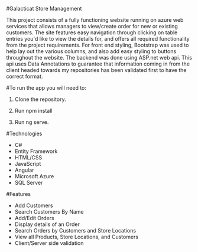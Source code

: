 #Galacticat Store Management

This project consists of a fully functioning website running on azure web services that allows managers to view/create order for new or existing customers.  The site features 
easy navigation through clicking on table entries you'd like to view the details for, and offers all required functionality from the project requirements.  For front end styling, 
Bootstrap was used to help lay out the various columns, and also add easy styling to buttons throughout the website.  The backend was done using ASP.net web api.  This api uses
Data Annotations to guarantee that information coming in from the client headed towards my repositories has been validated first to have the correct format.  

#To run the app you will need to:

1. Clone the repository.

2. Run npm install

3. Run ng serve.

#Technologies

* C#
* Entity Framework
* HTML/CSS
* JavaScript
* Angular
* Microsoft Azure
* SQL Server

#Features

* Add Customers
* Search Customers By Name
* Add/Edit Orders
* Display details of an Order
* Search Orders by Customers and Store Locations
* View all Products, Store Locations, and Customers
* Client/Server side validation
